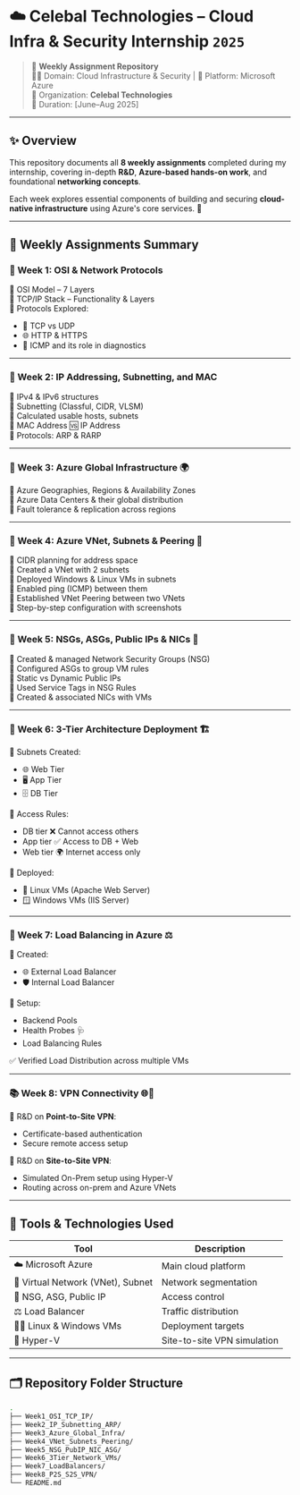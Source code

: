 
# ☁️ Celebal Technologies – Cloud Infra & Security Internship `2025`
> 📁 **Weekly Assignment Repository**  
> 🧑‍💻 Domain: Cloud Infrastructure & Security | 🔐 Platform: Microsoft Azure  
> 🏢 Organization: **Celebal Technologies**  
> 📆 Duration: [June–Aug 2025]

---

## ✨ Overview

This repository documents all **8 weekly assignments** completed during my internship, covering in-depth **R&D**, **Azure-based hands-on work**, and foundational **networking concepts**.

Each week explores essential components of building and securing **cloud-native infrastructure** using Azure's core services. 📡

---

## 📅 Weekly Assignments Summary

### 📘 Week 1: OSI & Network Protocols
🔹 OSI Model – 7 Layers  
🔹 TCP/IP Stack – Functionality & Layers  
🔹 Protocols Explored:
- 🧵 TCP vs UDP
- 🌐 HTTP & HTTPS
- 📶 ICMP and its role in diagnostics

---

### 📗 Week 2: IP Addressing, Subnetting, and MAC
🔹 IPv4 & IPv6 structures  
🔹 Subnetting (Classful, CIDR, VLSM)  
🔹 Calculated usable hosts, subnets  
🔹 MAC Address 🆚 IP Address  
🔹 Protocols: ARP & RARP

---

### 📙 Week 3: Azure Global Infrastructure 🌍
🔹 Azure Geographies, Regions & Availability Zones  
🔹 Azure Data Centers & their global distribution  
🔹 Fault tolerance & replication across regions

---

### 📕 Week 4: Azure VNet, Subnets & Peering 🔗
🔹 CIDR planning for address space  
🔹 Created a VNet with 2 subnets  
🔹 Deployed Windows & Linux VMs in subnets  
🔹 Enabled ping (ICMP) between them  
🔹 Established VNet Peering between two VNets  
📸 Step-by-step configuration with screenshots

---

### 📒 Week 5: NSGs, ASGs, Public IPs & NICs 🔐
🔹 Created & managed Network Security Groups (NSG)  
🔹 Configured ASGs to group VM rules  
🔹 Static vs Dynamic Public IPs  
🔹 Used Service Tags in NSG Rules  
🔹 Created & associated NICs with VMs  

---

### 📓 Week 6: 3-Tier Architecture Deployment 🏗️
🔹 Subnets Created:
- 🌐 Web Tier
- 🖥️ App Tier
- 🗄️ DB Tier

🔹 Access Rules:
- DB tier ❌ Cannot access others
- App tier ✅ Access to DB + Web
- Web tier 🌍 Internet access only

🔹 Deployed:
- 🐧 Linux VMs (Apache Web Server)
- 🪟 Windows VMs (IIS Server)

---

### 📔 Week 7: Load Balancing in Azure ⚖️
🔹 Created:
- 🌐 External Load Balancer
- 🛡️ Internal Load Balancer

🔹 Setup:
- Backend Pools
- Health Probes 🩺
- Load Balancing Rules

✅ Verified Load Distribution across multiple VMs

---

### 📚 Week 8: VPN Connectivity 🌐🔐
🔹 R&D on **Point-to-Site VPN**:
- Certificate-based authentication
- Secure remote access setup

🔹 R&D on **Site-to-Site VPN**:
- Simulated On-Prem setup using Hyper-V
- Routing across on-prem and Azure VNets

---

## 🧰 Tools & Technologies Used

| Tool | Description |
|------|-------------|
| ☁️ Microsoft Azure | Main cloud platform |
| 🧱 Virtual Network (VNet), Subnet | Network segmentation |
| 🔐 NSG, ASG, Public IP | Access control |
| ⚖️ Load Balancer | Traffic distribution |
| 🧑‍💻 Linux & Windows VMs | Deployment targets |
| 🛜 Hyper-V | Site-to-site VPN simulation |

---

## 🗂️ Repository Folder Structure

```bash
.
├── Week1_OSI_TCP_IP/
├── Week2_IP_Subnetting_ARP/
├── Week3_Azure_Global_Infra/
├── Week4_VNet_Subnets_Peering/
├── Week5_NSG_PubIP_NIC_ASG/
├── Week6_3Tier_Network_VMs/
├── Week7_LoadBalancers/
├── Week8_P2S_S2S_VPN/
└── README.md
